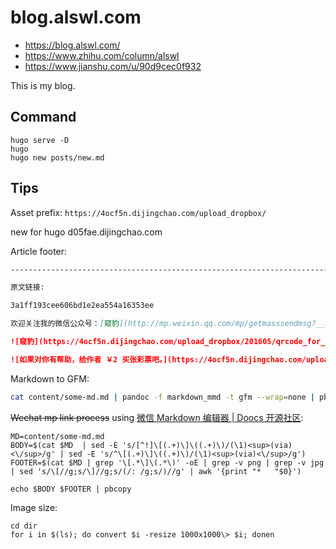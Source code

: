 # blog.alswl.com

- https://blog.alswl.com/
- https://www.zhihu.com/column/alswl
- https://www.jianshu.com/u/90d9cec0f932

This is my blog.

## Command

```
hugo serve -D
hugo
hugo new posts/new.md
```

## Tips


Asset prefix: `https://4ocf5n.dijingchao.com/upload_dropbox/`

new for hugo
d05fae.dijingchao.com

Article footer:

```markdown
--------------------------------------------------------------------------

原文链接: 

3a1ff193cee606bd1e2ea554a16353ee

欢迎关注我的微信公众号：[窥豹](http://mp.weixin.qq.com/mp/getmasssendmsg?__biz=MzIyNTIwMTU3MQ==#wechat_webview_type=1&wechat_redirect)

![窥豹](https://4ocf5n.dijingchao.com/upload_dropbox/201605/qrcode_for_gh_17e2f9c2caa4_258.jpg)

![如果对你有帮助，给作者 ￥2 买张彩票吧。](https://4ocf5n.dijingchao.com/upload_dropbox/meta/wechat-pay-s-crop.png)
```

Markdown to GFM:

```bash
cat content/some-md.md | pandoc -f markdown_mmd -t gfm --wrap=none | pbcopy
```

<del>Wechat mp link process</del>
using
[微信 Markdown 编辑器 | Doocs 开源社区](https://doocs.gitee.io/md/):


```
MD=content/some-md.md
BODY=$(cat $MD  | sed -E 's/[^!]\[(.+)\]\((.+)\)/(\1)<sup>(via)<\/sup>/g' | sed -E 's/^\[(.+)\]\((.+)\)/(\1)<sup>(via)<\/sup>/g')
FOOTER=$(cat $MD | grep '\[.*\]\(.*\)' -oE | grep -v png | grep -v jpg | sed 's/\[//g;s/\]//g;s/(/: /g;s/)//g' | awk '{print "*   "$0}')

echo $BODY $FOOTER | pbcopy
```

Image size:

```
cd dir
for i in $(ls); do convert $i -resize 1000x1000\> $i; donen
```
